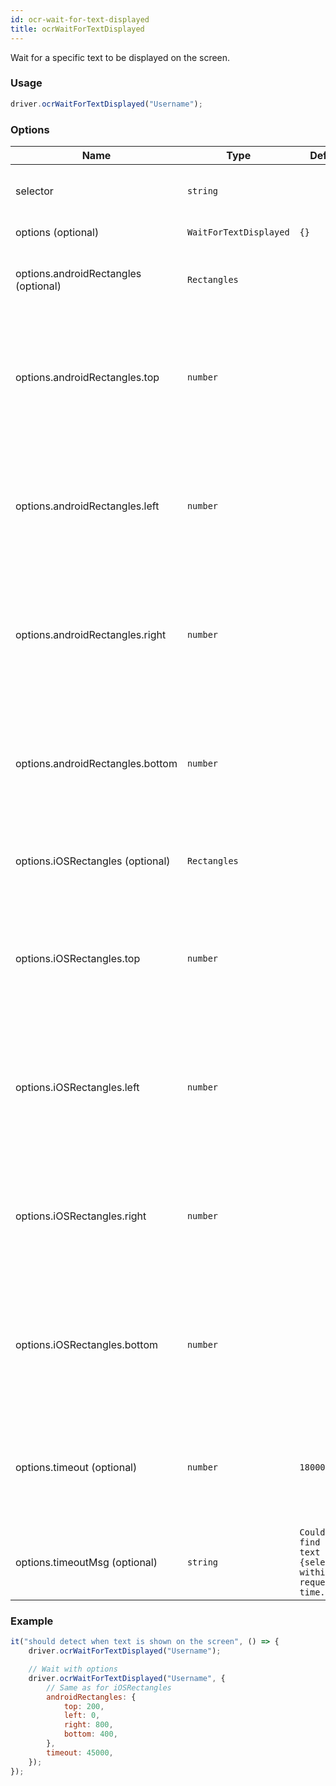 ```yaml
---
id: ocr-wait-for-text-displayed
title: ocrWaitForTextDisplayed
---
```


Wait for a specific text to be displayed on the screen.

### Usage

```js
driver.ocrWaitForTextDisplayed("Username");
```

### Options

| Name                                 | Type                   | Default                                                           | Details                                                                                  |
| ------------------------------------ | ---------------------- | ----------------------------------------------------------------- | ---------------------------------------------------------------------------------------- |
| selector                             | `string`               |                                                                   | The text you want to wait for (mandatory)                                                |
| options (optional)                   | `WaitForTextDisplayed` | `{}`                                                              | command options                                                                          |
| options.androidRectangles (optional) | `Rectangles`           |                                                                   | Rectangles for Android to crop the search area for OCR                                   |
| options.androidRectangles.top        | `number`               |                                                                   | Start position from the top of the screen to start cropping the search area for OCR      |
| options.androidRectangles.left       | `number`               |                                                                   | Start position from the left of the screen to start cropping the search area for OCR     |
| options.androidRectangles.right      | `number`               |                                                                   | Start position from the right of the screen to start cropping the search area for OCR    |
| options.androidRectangles.bottom     | `number`               |                                                                   | Start position from the bottom of the screen to start cropping the search area for OCR   |
| options.iOSRectangles (optional)     | `Rectangles`           |                                                                   | Rectangles for Android to crop the search area for OCR                                   |
| options.iOSRectangles.top            | `number`               |                                                                   | Start position from the top of the screen to start cropping the search area for OCR      |
| options.iOSRectangles.left           | `number`               |                                                                   | Start position from the left of the screen to start cropping the search area for OCR     |
| options.iOSRectangles.right          | `number`               |                                                                   | Start position from the right of the screen to start cropping the search area for OCR    |
| options.iOSRectangles.bottom         | `number`               |                                                                   | Start position from the bottom of the screen to start cropping the search area for OCR   |
| options.timeout (optional)           | `number`               | `180000`                                                          | Time in ms. _Be aware that the OCR process can take some time, so don't set it too low._ |
| options.timeoutMsg (optional)        | `string`               | `Could not find the text "{selector}" within the requested time.` | If exists it overrides the default error message                                         |

### Example

```js
it("should detect when text is shown on the screen", () => {
    driver.ocrWaitForTextDisplayed("Username");

    // Wait with options
    driver.ocrWaitForTextDisplayed("Username", {
        // Same as for iOSRectangles
        androidRectangles: {
            top: 200,
            left: 0,
            right: 800,
            bottom: 400,
        },
        timeout: 45000,
    });
});
```
